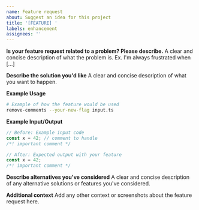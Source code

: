 ```yaml
---
name: Feature request
about: Suggest an idea for this project
title: '[FEATURE] '
labels: enhancement
assignees: ''
---
```


**Is your feature request related to a problem? Please describe.**
A clear and concise description of what the problem is. Ex. I'm always frustrated when [...]

**Describe the solution you'd like**
A clear and concise description of what you want to happen.

**Example Usage**
```bash
# Example of how the feature would be used
remove-comments --your-new-flag input.ts
```

**Example Input/Output**
```typescript
// Before: Example input code
const x = 42; // comment to handle
/*! important comment */

// After: Expected output with your feature
const x = 42;
/*! important comment */
```

**Describe alternatives you've considered**
A clear and concise description of any alternative solutions or features you've considered.

**Additional context**
Add any other context or screenshots about the feature request here. 